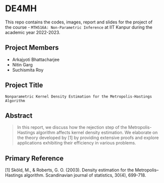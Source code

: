 # DE4MH

This repo contains the codes, images, report and slides for the project of the course - `MTH516A: Non-Parametric Inference` at IIT Kanpur during the academic year 2022-2023.

## Project Members
  - Arkajyoti Bhattacharjee 
  - Nitin Garg
  - Suchismita Roy

## Project Title
`Nonparametric Kernel Density Estimation for the Metropolis-Hastings Algorithm`

## Abstract
> In this report, we discuss how the rejection step of the Metropolis-Hastings algorithm affects kernel density estimation. We elaborate on the theory developed by [1] by providing extensive proofs and explore applications exhibiting their efficiency in various problems.

## Primary Reference

  [1] Sköld, M., & Roberts, G. O. (2003). Density estimation for the Metropolis–Hastings algorithm. Scandinavian journal of statistics, 30(4), 699-718.

